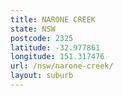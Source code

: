 ```yaml
---
title: NARONE CREEK
state: NSW
postcode: 2325
latitude: -32.977861
longitude: 151.317476
url: /nsw/narone-creek/
layout: suburb
---
```


